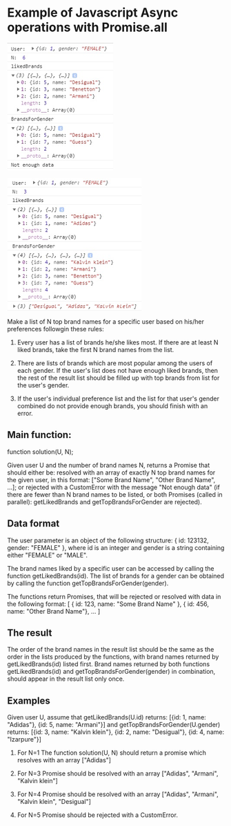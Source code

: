
# Example of Javascript Async operations with Promise.all

![Javascript Promise Reject](https://github.com/girls-incode/javascript-promises/blob/master/javascript-es6-async-promises.jpg "Example Reject")

![Javascript Promise Resolve](https://github.com/girls-incode/javascript-promises/blob/master/javascript-es6-async-promises-resolve.jpg "Example Resolve")

Make a list of N top brand names for a specific user based
on his/her preferences followgin these rules:

1. Every user has a list of brands he/she likes most. If there are at
least N liked brands, take the first N brand names from the list.

2. There are lists of brands which are most popular among the users of
each gender. If the user's list does not have enough liked brands, then
the rest of the result list should be filled up with top brands from list
for the user's gender.

3. If the user's individual preference list and the list for that user's
gender combined do not provide enough brands, you should finish with an
error.

## Main function:

function solution(U, N);

Given user U and the number of brand names N, returns a Promise that should either be: 
resolved with an array of exactly N top brand names for the given user,
in this format: ["Some Brand Name", "Other Brand Name", ...]; 
or
rejected with a CustomError with the message "Not enough data" (if there are fewer than N brand names to be listed, or both Promises (called in parallel): getLikedBrands and getTopBrandsForGender are rejected).

## Data format
The user parameter is an object of the following structure: { id: 123132, gender: "FEMALE" },
where id is an integer and gender is a string containing either "FEMALE" or "MALE".

The brand names liked by a specific user can be accessed by calling the function getLikedBrands(id).
The list of brands for a gender can be obtained by calling the function getTopBrandsForGender(gender).

The functions return Promises, that will be rejected or resolved with data in the following format:
[ { id: 123, name: "Some Brand Name" }, { id: 456, name: "Other Brand Name"}, ... ]

## The result
The order of the brand names in the result list should be the same as the order in the lists 
produced by the functions, with brand names returned by getLikedBrands(id) listed first.
Brand names returned by both functions getLikedBrands(id) and getTopBrandsForGender(gender) in
combination, should appear in the result list only once.

## Examples
Given user U, assume that getLikedBrands(U.id) returns:
[{id: 1, name: "Adidas"}, {id: 5, name: "Armani"}]
and 
getTopBrandsForGender(U.gender) returns: 
[{id: 3, name: "Kalvin klein"}, {id: 2, name: "Desigual"}, {id: 4, name: "Izarpure"}]

1. For N=1
The function solution(U, N) should return a promise which resolves with an array ["Adidas"]

2. For N=3
Promise should be resolved with an array ["Adidas", "Armani", "Kalvin klein"]

3. For N=4
Promise should be resolved with an array ["Adidas", "Armani", "Kalvin klein", "Desigual"]

4. For N=5 
Promise should be rejected with a CustomError.
